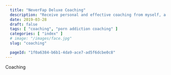 ```yaml
---
  title: "NeverFap Deluxe Coaching"
  description: "Receive personal and effective coaching from myself, a porn addiction recovery champion."
  date: 2019-03-28
  draft: false
  tags: [ "coaching", "porn addiction coaching" ]
  categories: [ "index" ]
  # image: "/images/face.jpg"
  slug: "coaching"

  pageId: "1f0a6384-b6b1-4da9-ace7-ad5f6dcbe0c8"
---
```


Coaching